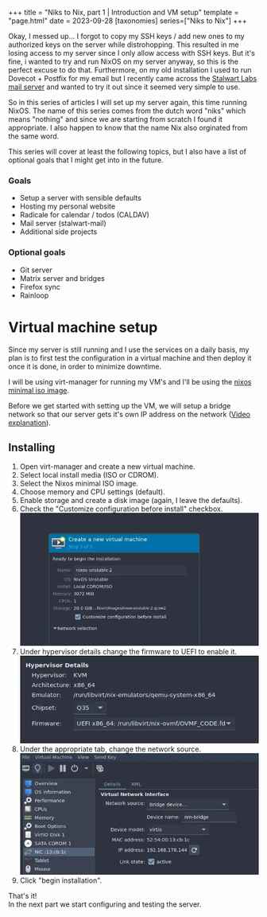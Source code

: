 +++
title = "Niks to Nix, part 1 | Introduction and VM setup"
template = "page.html"
date = 2023-09-28
[taxonomies]
series=["Niks to Nix"]
+++

Okay, I messed up... I forgot to copy my SSH keys / add new ones to my authorized keys on the server while distrohopping.
This resulted in me losing access to my server since I only allow access with SSH keys.
But it's fine, i wanted to try and run NixOS on my server anyway, so this is the perfect excuse to do that.
Furthermore, on my old installation I used to run Dovecot + Postfix for my email but I recently came across the [Stalwart Labs mail server](https://github.com/stalwartlabs/mail-server) and wanted to try it out since it seemed very simple to use.

So in this series of articles I will set up my server again, this time running NixOS.
The name of this series comes from the dutch word "niks" which means "nothing" and since we are starting from scratch I found it appropriate.
I also happen to know that the name Nix also orginated from the same word.

This series will cover at least the following topics, but I also have a list of optional goals that I might get into in the future.

### Goals

- Setup a server with sensible defaults
- Hosting my personal website
- Radicale for calendar / todos (CALDAV)
- Mail server (stalwart-mail)
- Additional side projects

### Optional goals

- Git server
- Matrix server and bridges
- Firefox sync
- Rainloop

# Virtual machine setup

Since my server is still running and I use the services on a daily basis, my plan is to first test the configuration in a virtual machine and then deploy it once it is done, in order to minimize downtime.

I will be using virt-manager for running my VM's and I'll be using the [nixos minimal iso image](https://nixos.org/download).

Before we get started with setting up the VM, we will setup a bridge network so that our server gets it's own IP address on the network ([Video explanation](https://www.youtube.com/watch?v=DYpaX4BnNlg&t=537s)).

## Installing

1. Open virt-manager and create a new virtual machine.
2. Select local install media (ISO or CDROM).
3. Select the Nixos minimal ISO image.
4. Choose memory and CPU settings (default).
5. Enable storage and create a disk image (again, I leave the defaults).
6. Check the "Customize configuration before install" checkbox. ![Customize configuration before install](./vm-customize.webp)
7. Under hypervisor details change the firmware to UEFI to enable it. ![Enable UEFI](./enable-uefi.webp)
8. Under the appropriate tab, change the network source. ![Network](./network.webp)
9. Click "begin installation".

That's it!  
In the next part we start configuring and testing the server.

